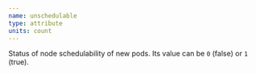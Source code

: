 ```yaml
---
name: unschedulable
type: attribute
units: count
---
```


Status of node schedulability of new pods. Its value can be `0` (false) or `1` (true).

